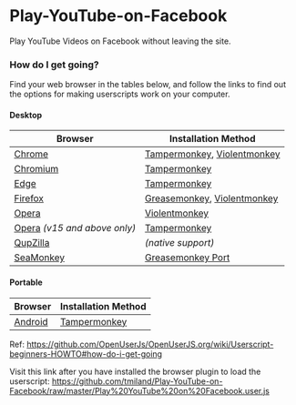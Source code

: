 # Play-YouTube-on-Facebook
Play YouTube Videos on Facebook without leaving the site.

<h3>How do I get going?</h3>
<p>Find your web browser in the tables below, and follow the links to find out the options for making userscripts work on your computer.</p>
<h4><a id="user-content-desktop" class="anchor" href="https://github.com/OpenUserJs/OpenUserJS.org/wiki/Userscript-beginners-HOWTO#desktop" aria-hidden="true"></a>Desktop</h4>
<table>
<thead>
<tr>
<th>Browser</th>
<th>Installation Method</th>
</tr>
</thead>
<tbody>
<tr>
<td><a href="https://github.com/OpenUserJs/OpenUserJS.org/wiki/Chrome">Chrome</a></td>
<td><a href="https://github.com/OpenUserJs/OpenUserJS.org/wiki/Tampermonkey-for-Chrome">Tampermonkey</a>,&nbsp;<a href="https://github.com/OpenUserJs/OpenUserJS.org/wiki/Violentmonkey-for-Chrome">Violentmonkey</a></td>
</tr>
<tr>
<td><a href="https://github.com/OpenUserJs/OpenUserJS.org/wiki/Chromium">Chromium</a></td>
<td><a href="https://github.com/OpenUserJs/OpenUserJS.org/wiki/Tampermonkey-for-Chromium">Tampermonkey</a></td>
</tr>
<tr>
<td><a href="https://github.com/OpenUserJs/OpenUserJS.org/wiki/Edge">Edge</a></td>
<td><a href="https://github.com/OpenUserJs/OpenUserJS.org/wiki/Tampermonkey-for-Edge">Tampermonkey</a></td>
</tr>
<tr>
<td><a href="https://github.com/OpenUserJs/OpenUserJS.org/wiki/Firefox">Firefox</a></td>
<td><a href="https://github.com/OpenUserJs/OpenUserJS.org/wiki/Greasemonkey-for-Firefox">Greasemonkey</a>,&nbsp;<a href="https://github.com/OpenUserJs/OpenUserJS.org/wiki/Violentmonkey-for-Firefox">Violentmonkey</a></td>
</tr>
<tr>
<td><a href="https://github.com/OpenUserJs/OpenUserJS.org/wiki/Opera">Opera</a></td>
<td><a href="https://github.com/OpenUserJs/OpenUserJS.org/wiki/Violentmonkey-for-Opera">Violentmonkey</a></td>
</tr>
<tr>
<td><a href="https://github.com/OpenUserJs/OpenUserJS.org/wiki/Opera">Opera</a>&nbsp;<em>(v15 and above only)</em></td>
<td><a href="https://github.com/OpenUserJs/OpenUserJS.org/wiki/Tampermonkey-for-Opera">Tampermonkey</a></td>
</tr>
<tr>
<td><a href="https://github.com/OpenUserJs/OpenUserJS.org/wiki/QupZilla">QupZilla</a></td>
<td><em>(native support)</em></td>
</tr>
<tr>
<td><a href="https://github.com/OpenUserJs/OpenUserJS.org/wiki/SeaMonkey">SeaMonkey</a></td>
<td><a href="https://github.com/OpenUserJs/OpenUserJS.org/wiki/Greasemonkey-Port-for-SeaMonkey">Greasemonkey Port</a></td>
</tr>
</tbody>
</table>
<h4><a id="user-content-portable" class="anchor" href="https://github.com/OpenUserJs/OpenUserJS.org/wiki/Userscript-beginners-HOWTO#portable" aria-hidden="true"></a>Portable</h4>
<table>
<thead>
<tr>
<th>Browser</th>
<th>Installation Method</th>
</tr>
</thead>
<tbody>
<tr>
<td><a href="https://github.com/OpenUserJs/OpenUserJS.org/wiki/Android">Android</a></td>
<td><a href="https://github.com/OpenUserJs/OpenUserJS.org/wiki/Tampermonkey-for-Android">Tampermonkey</a></td>
</tr>
</tbody>
</table>

Ref: https://github.com/OpenUserJs/OpenUserJS.org/wiki/Userscript-beginners-HOWTO#how-do-i-get-going


Visit this link after you have installed the browser plugin to load the userscript: https://github.com/tmiland/Play-YouTube-on-Facebook/raw/master/Play%20YouTube%20on%20Facebook.user.js

